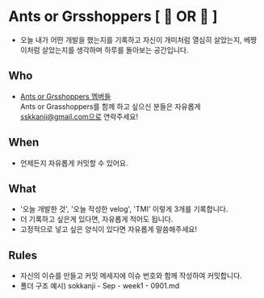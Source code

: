 # Ants or Grsshoppers [ 🐜 OR 🦗 ]
- 오늘 내가 어떤 개발을 했는지를 기록하고 자신이 개미처럼 열심히 살았는지, 베짱이처럼 살았는지를 생각하며 하루를 돌아보는 공간입니다. 
## Who
- [Ants or Grsshoppers 멤버들](https://github.com/Mask-ants/Ants-or-Grasshoppers/graphs/contributors)<br>
Ants or Grasshoppers를 함께 하고 싶으신 분들은 자유롭게 sskkanji@gmail.com으로 연락주세요!
## When
- 언제든지 자유롭게 커밋할 수 있어요.
## What
- '오늘 개발한 것',  '오늘 작성한 velog',  'TMI' 이렇게 3개를 기록합니다.
- 더 기록하고 싶은게 있다면, 자유롭게 적어도 됩니다.
- 고정적으로 넣고 싶은 양식이 있다면 자유롭게 말씀해주세요! 
## Rules
- 자신의 이슈를 만들고 커밋 메세지에 이슈 번호와 함께 작성하여 커밋합니다.
- 폴더 구조 예시) sokkanji - Sep - week1 - 0901.md 
